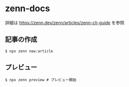 # zenn-docs
詳細は https://zenn.dev/zenn/articles/zenn-cli-guide を参照

## 記事の作成
```
$ npx zenn new:article
```

## プレビュー
```
$ npx zenn preview # プレビュー開始
```
